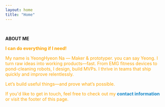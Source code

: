 ```yaml
---
layout: home
title: "Home"
---
```


<p><br></p>
<p style="line-height:1.2"><strong>ABOUT ME</strong></p>
<p><b><font color="#FFA500">I can do everything if I need!</b> </p>
<p>My name is YeongHyeon Na — Maker & prototyper. you can say Yeong. I turn raw ideas into working products—fast. From EMG fitness devices to pond-cleaning robots, I design, build MVPs. I thrive in teams that ship quickly and improve relentlessly.</p>
<p>Let’s build useful things—and prove what’s possible.</p>
<p>If you'd like to get in touch, feel free to check out my <strong><a href="https://ynghyn-na.github.io/contact" style="text-decoration-line: none"><font color="#1487C8">contact information</font></a></strong> or visit the footer of this page.</p>
